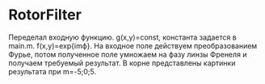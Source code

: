 # RotorFilter
Переделал входную функцию. g(x,y)=const, константа задается в main.m. f(x,y)=exp{imф}.
На входное поле действуем преобразованием Фурье, потом полученное поле умножаем на фазу линзы Френеля и получаем требуемый результат. В корне представлены картинки результата при m=-5;0;5.